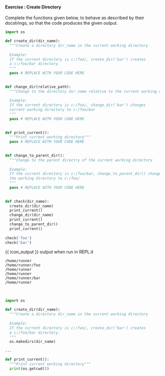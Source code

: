 #### Exercise : Create Directory

Complete the functions given below, to behave as described by their docstrings, so that the code produces the given output. 

```python
import os

def create_dir(dir_name):
  """Create a directory dir_name in the current working directory
  
  Example:
  If the current directory is c:/foo/, create_dir('bar') creates 
  a c:/foo/bar directory.
  """
  pass # REPLACE WITH YOUR CODE HERE
  
  
def change_dir(relative_path):
  """Change to the directory dir_name relative to the current working directory
  
  Example:
  If the current directory is c:/foo/, change_dir('bar') changes 
  current working directory to c:/foo/bar
  """
  pass # REPLACE WITH YOUR CODE HERE
  
  
def print_current():
  """Print current working directory"""
  pass # REPLACE WITH YOUR CODE HERE 
  
  
def change_to_parent_dir():
  """Change to the parent directry of the current working directory
  
  Example:
  If the current directory is c:/foo/bar, change_to_parent_dir() changes 
  the working directory to c:/foo/
  """
  pass # REPLACE WITH YOUR CODE HERE
  
  
def check(dir_name):
  create_dir(dir_name)
  print_current()
  change_dir(dir_name)
  print_current()
  change_to_parent_dir()
  print_current()
  
check('foo')
check('bar')

```

{{ icon_output }} output when run in REPL.it

```
/home/runner
/home/runner/foo
/home/runner
/home/runner
/home/runner/bar
/home/runner
```
  


<panel type="seamless" header="%%:fas-battery-quarter: Partial solution%%">

```python
import os

def create_dir(dir_name):
  """Create a directory dir_name in the current working directory
  
  Example:
  If the current directory is c:/foo/, create_dir('bar') creates 
  a c:/foo/bar directory.
  """
  os.makedirs(dir_name)

...

def print_current():
  """Print current working directory"""
  print(os.getcwd())
```

</panel>